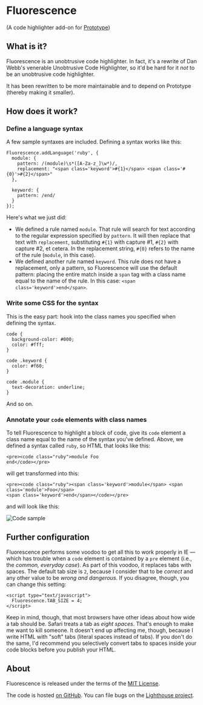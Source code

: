 # Fluorescence

(A code highlighter add-on for [Prototype][prototype])

## What is it?

Fluorescence is an unobtrusive code highlighter. In fact, it's a rewrite of Dan Webb's venerable Unobtrusive Code Highlighter, so it'd be hard for it _not_ to be an unobtrusive code highlighter.

It has been rewritten to be more maintainable and to depend on Prototype (thereby making it smaller).

## How does it work?

### Define a language syntax

A few sample syntaxes are included. Defining a syntax works like this:

    Fluorescence.addLanguage('ruby', {
      module: {
        pattern: /(module)\s*([A-Za-z_]\w*)/,
        replacement: "<span class='keyword'>#{1}</span> <span class='#{0}'>#{2}</span>"
      },
      
      keyword: {
        pattern: /end/
      }
    });
    
Here's what we just did:

  * We defined a rule named `module`. That rule will search for text according to the regular expression specified by `pattern`. It will then replace that text with `replacement`, substituting `#{1}` with capture #1, `#{2}` with capture #2, et cetera. In the replacement string, `#{0}` refers to the name of the rule (`module`, in this case).
  * We defined another rule named `keyword`. This rule does not have a replacement, only a pattern, so Fluorescence will use the default pattern: placing the entire match inside a `span` tag with a class name equal to the name of the rule. In this case: `<span class='keyword'>end</span>`.
  
### Write some CSS for the syntax

This is the easy part: hook into the class names you specified when defining the syntax.

    code {
      background-color: #000;
      color: #fff;
    }

    code .keyword {
      color: #f60;
    }
    
    code .module {
      text-decoration: underline;
    }
    
And so on.

### Annotate your `code` elements with class names

To tell Fluorescence to highlight a block of code, give its `code` element a class name equal to the name of the syntax you've defined. Above, we defined a syntax called `ruby`, so HTML that looks like this:

    <pre><code class="ruby">module Foo
    end</code></pre>
    
will get transformed into this:

    <pre><code class="ruby"><span class='keyword'>module</span> <span class='module'>Foo</span>
    <span class='keyword'>end</span></code></pre>
    
and will look like this:

![Code sample][sample]

## Further configuration

Fluorescence performs some voodoo to get all this to work properly in IE — which has trouble when a `code` element is contained by a `pre` element (i.e., the _common, everyday case_). As part of this voodoo, it replaces tabs with spaces. The default tab size is `2`, because I consider that to be _correct_ and any other value to be _wrong and dangerous_. If you disagree, though, you can change this setting:

    <script type="text/javascript">
      Fluorescence.TAB_SIZE = 4;
    </script>

Keep in mind, though, that most browsers have other ideas about how wide a tab should be. Safari treats a tab as _eight spaces_. That's enough to make me want to kill someone. It doesn't end up affecting me, though, because I write HTML with "soft" tabs (literal spaces instead of tabs). If you don't do the same, I'd recommend you selectively convert tabs to spaces inside your code blocks before you publish your HTML.

## About

Fluorescence is released under the terms of the [MIT License][mit].

The code is hosted [on GitHub][github]. You can file bugs on the [Lighthouse project][lighthouse].


[sample]: http://andrewdupont.net/fluorescence/images/sample.png
[prototype]: http://prototypejs.org
[lighthouse]: http://andrewdupont.lighthouseapp.com/projects/29492-fluorescence/overview
[github]: http://github.com/savetheclocktower/fluorescence/tree/master
[mit]: http://www.opensource.org/licenses/mit-license.php
